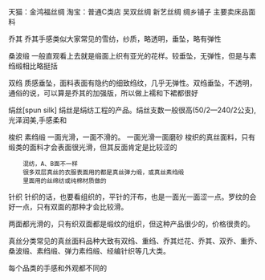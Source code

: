 天猫：金鸿福丝绸    淘宝：普通C类店
吴双丝绸
新艺丝绸
绸乡铺子        主要卖床品面料


乔其
    乔其手感类似大家常见的雪纺，纱质，略透明，垂坠，略有弹性

桑波缎
    一般直观看上去就是缎面上织有亚光的花样。较垂坠，无弹性，但是与素绉缎相比略挺括

双绉
    质感垂坠，面料表面有隐约的细致绉纹，几乎无弹性。双绉垂坠，不透明，通俗的说，可以算是乔其的加强版，所以做上襦和下裙都很好

绢丝[spun silk]
    绢丝是绢纺工程的产品。绢丝支数一般很高(50/2—240/2公支),光泽润美,手感柔和



梭织
    素绉缎
        一面光滑，一面不滑的。
        一面光滑一面磨砂
        梭织的真丝面料，只有缎类的面料才会表面很光滑，但其反面肯定是比较涩的

        混纺，A、B面不一样
        很多双层真丝的衣服表面用的都是真丝弹力缎，或真丝素绉缎
        里面用的丝绵纺或纯棉材质做的


针织
    针织的话，也要看组织的，平针的汗布，也是一面光一面涩一点。罗纹的会好一点，只有双面的那种才会比较滑。


两面都光滑的，只有织双面都是缎纹的组织，但这种产品很少的，价格很贵的。

真丝分类常见的真丝面料品种大致有双绉、重绉、乔其烂花、乔其、双乔、重乔、桑波缎、素绉缎、弹力素绉缎、经编针织等几大类。



每个品类的手感和外观都不同的
